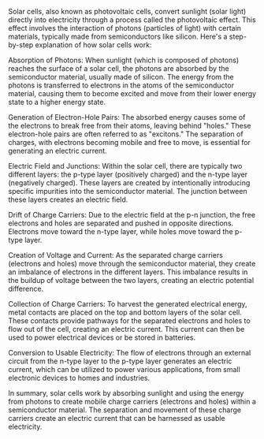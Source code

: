 Solar cells, also known as photovoltaic cells, convert sunlight (solar light) directly into electricity through a process called the photovoltaic effect. This effect involves the interaction of photons (particles of light) with certain materials, typically made from semiconductors like silicon. Here's a step-by-step explanation of how solar cells work:

Absorption of Photons: When sunlight (which is composed of photons) reaches the surface of a solar cell, the photons are absorbed by the semiconductor material, usually made of silicon. The energy from the photons is transferred to electrons in the atoms of the semiconductor material, causing them to become excited and move from their lower energy state to a higher energy state.

Generation of Electron-Hole Pairs: The absorbed energy causes some of the electrons to break free from their atoms, leaving behind "holes." These electron-hole pairs are often referred to as "excitons." The separation of charges, with electrons becoming mobile and free to move, is essential for generating an electric current.

Electric Field and Junctions: Within the solar cell, there are typically two different layers: the p-type layer (positively charged) and the n-type layer (negatively charged). These layers are created by intentionally introducing specific impurities into the semiconductor material. The junction between these layers creates an electric field.

Drift of Charge Carriers: Due to the electric field at the p-n junction, the free electrons and holes are separated and pushed in opposite directions. Electrons move toward the n-type layer, while holes move toward the p-type layer.

Creation of Voltage and Current: As the separated charge carriers (electrons and holes) move through the semiconductor material, they create an imbalance of electrons in the different layers. This imbalance results in the buildup of voltage between the two layers, creating an electric potential difference.

Collection of Charge Carriers: To harvest the generated electrical energy, metal contacts are placed on the top and bottom layers of the solar cell. These contacts provide pathways for the separated electrons and holes to flow out of the cell, creating an electric current. This current can then be used to power electrical devices or be stored in batteries.

Conversion to Usable Electricity: The flow of electrons through an external circuit from the n-type layer to the p-type layer generates an electric current, which can be utilized to power various applications, from small electronic devices to homes and industries.

In summary, solar cells work by absorbing sunlight and using the energy from photons to create mobile charge carriers (electrons and holes) within a semiconductor material. The separation and movement of these charge carriers create an electric current that can be harnessed as usable electricity.
